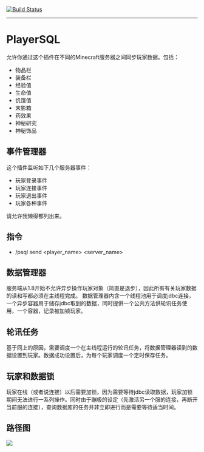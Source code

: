 [![Build Status](https://ci.xjboss.net/job/PlayerSQLWithThaumcraft/badge/icon)](https://ci.xjboss.net/job/PlayerSQLWithThaumcraft/)

****

PlayerSQL
=========
允许你通过这个插件在不同的Minecraft服务器之间同步玩家数据。包括：
- 物品栏
- 装备栏
- 经验值
- 生命值
- 饥饿值
- 末影箱
- 药效果
- 神秘研究
- 神秘饰品

事件管理器
--------
这个插件监听如下几个服务器事件：
- 玩家登录事件
- 玩家连接事件
- 玩家退出事件
- 玩家各种事件

请允许我懒得都列出来。

指令
---
- /psql send <player_name> <server_name>

数据管理器
--------
服务端从1.8开始不允许异步操作玩家对象（简直是退步），因此所有有关玩家数据的读和写都必须在主线程完成。
数据管理器内含一个线程池用于调度jdbc连接，一个异步容器用于储存jdbc取到的数据，同时提供一个公共方法供轮讯任务使用，一个容器，记录被加锁玩家。

轮讯任务
------
基于同上的原因，需要调度一个在主线程运行的轮讯任务，将数据管理器读到的数据设置到玩家。数据成功设置后，为每个玩家调度一个定时保存任务。

玩家和数据锁
-----------
玩家在线（或者说连接）以后需要加锁，因为需要等待jdbc读取数据，玩家加锁期间无法进行一系列操作。同时由于蹦极的设定（先激活另一个服的连接，再断开当前服的连接），查询数据库的任务并非立即进行而是需要等待适当时间。

路径图
----
![](image/mindmap.png)
